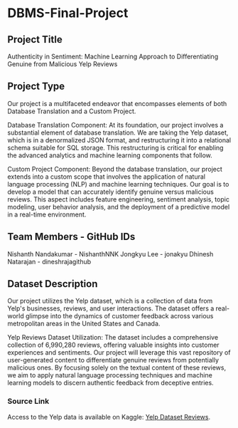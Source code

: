 # DBMS-Final-Project

## Project Title
Authenticity in Sentiment: Machine Learning Approach to Differentiating Genuine from Malicious Yelp Reviews

## Project Type
Our project is a multifaceted endeavor that encompasses elements of both Database Translation and a Custom Project.

Database Translation Component: At its foundation, our project involves a substantial element of database translation. We are taking the Yelp dataset, which is in a denormalized JSON format, and restructuring it into a relational schema suitable for SQL storage. This restructuring is critical for enabling the advanced analytics and machine learning components that follow.

Custom Project Component: Beyond the database translation, our project extends into a custom scope that involves the application of natural language processing (NLP) and machine learning techniques. Our goal is to develop a model that can accurately identify genuine versus malicious reviews. This aspect includes feature engineering, sentiment analysis, topic modeling, user behavior analysis, and the deployment of a predictive model in a real-time environment. 


## Team Members - GitHub IDs
Nishanth Nandakumar - NishanthNNK
Jongkyu Lee -  jonakyu
Dhinesh Natarajan - dineshrajagithub

## Dataset Description

Our project utilizes the Yelp dataset, which is a collection of data from Yelp's businesses, reviews, and user interactions. The dataset offers a real-world glimpse into the dynamics of customer feedback across various metropolitan areas in the United States and Canada. 

Yelp Reviews Dataset Utilization:
The dataset includes a comprehensive collection of 6,990,280 reviews, offering valuable insights into customer experiences and sentiments. Our project will leverage this vast repository of user-generated content to differentiate genuine reviews from potentially malicious ones. By focusing solely on the textual content of these reviews, we aim to apply natural language processing techniques and machine learning models to discern authentic feedback from deceptive entries.

### Source Link
Access to the Yelp data is available on Kaggle: [Yelp Dataset Reviews](https://www.kaggle.com/datasets/yelp-dataset/yelp-dataset).
